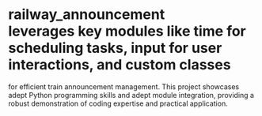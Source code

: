 # railway_announcement <br>leverages key modules like time for scheduling tasks, input for user interactions, and custom classes
 for efficient train announcement management. This project showcases adept Python programming
 skills and adept module integration, providing a robust demonstration of coding expertise and
 practical application.
